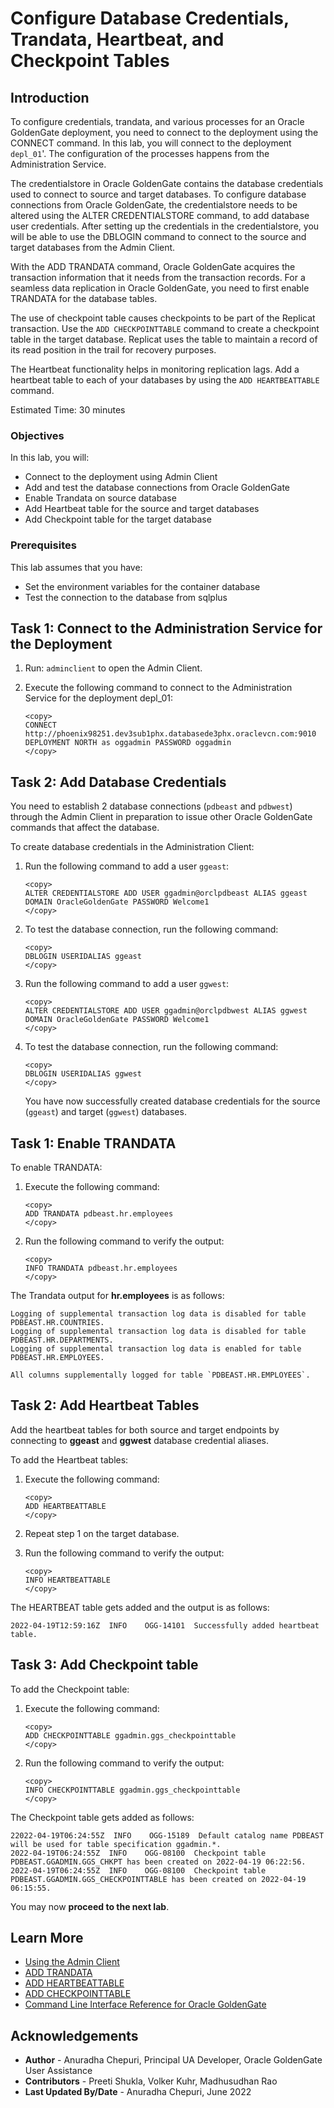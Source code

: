 # Configure Database Credentials, Trandata, Heartbeat, and Checkpoint Tables

## Introduction

To configure credentials, trandata, and various processes for an Oracle GoldenGate deployment, you need to connect to the deployment using the CONNECT command. In this lab, you will connect to the deployment `depl_01`'. The configuration of the processes happens from the Administration Service. 

The credentialstore in Oracle GoldenGate contains the database credentials used to connect to source and target databases. To configure database connections from Oracle GoldenGate, the credentialstore needs to be altered using the ALTER CREDENTIALSTORE command, to add database user credentials. After setting up the credentials in the credentialstore, you will be able to use the DBLOGIN command to connect to the source and target databases from the Admin Client. 

With the ADD TRANDATA command, Oracle GoldenGate acquires the transaction information that it needs from the transaction records. For a seamless data replication in Oracle GoldenGate, you need to first enable TRANDATA for the database tables.

The use of checkpoint table causes checkpoints to be part of the Replicat transaction. Use the `ADD CHECKPOINTTABLE` command to create a checkpoint table in the target database. Replicat uses the table to maintain a record of its read position in the trail for recovery purposes.

The Heartbeat functionality helps in monitoring replication lags. Add a heartbeat table to each of your databases by using the `ADD HEARTBEATTABLE` command.

Estimated Time: 30 minutes

### Objectives
In this lab, you will:
* Connect to the deployment using Admin Client
* Add and test the database connections from Oracle GoldenGate
* Enable Trandata on source database
* Add Heartbeat table for the source and target databases
* Add Checkpoint table for the target database

### Prerequisites
This lab assumes that you have:
* Set the environment variables for the container database
* Test the connection to the database from sqlplus

## Task 1: Connect to the  Administration Service for the Deployment
1. Run: `adminclient` to open the Admin Client.

2. Execute the following command to connect to the Administration Service for the deployment depl_01:

    ```
    <copy>
    CONNECT http://phoenix98251.dev3sub1phx.databasede3phx.oraclevcn.com:9010 DEPLOYMENT NORTH as oggadmin PASSWORD oggadmin
    </copy>
    ```


## Task 2: Add Database Credentials

You need to establish 2 database connections (`pdbeast` and `pdbwest`) through the Admin Client in preparation to issue other Oracle GoldenGate commands that affect the database.

To create database credentials in the Administration Client:

1. Run the following command to add a user `ggeast`:

    ```
    <copy>
    ALTER CREDENTIALSTORE ADD USER ggadmin@orclpdbeast ALIAS ggeast  DOMAIN OracleGoldenGate PASSWORD Welcome1
    </copy>
    ```

2.  To test the database connection, run the following command:
    ```
    <copy>
    DBLOGIN USERIDALIAS ggeast
    </copy>
    ```

3. Run the following command to add a user `ggwest`:

    ```
    <copy>
    ALTER CREDENTIALSTORE ADD USER ggadmin@orclpdbwest ALIAS ggwest  DOMAIN OracleGoldenGate PASSWORD Welcome1
    </copy>
    ```
4.  To test the database connection, run the following command:

    ```
    <copy>
    DBLOGIN USERIDALIAS ggwest
    </copy>
    ```
    You have now successfully created database credentials for the source (`ggeast`) and target (`ggwest`) databases.


## Task 1: Enable TRANDATA

To enable TRANDATA:

1. Execute the following command:
    ```
    <copy>
    ADD TRANDATA pdbeast.hr.employees
    </copy>
    ```

2. Run the following command to verify the output:

    ```
    <copy>
    INFO TRANDATA pdbeast.hr.employees
    </copy>
    ```

The Trandata output for **hr.employees** is as follows:
  ```
Logging of supplemental transaction log data is disabled for table PDBEAST.HR.COUNTRIES.
Logging of supplemental transaction log data is disabled for table PDBEAST.HR.DEPARTMENTS.
Logging of supplemental transaction log data is enabled for table PDBEAST.HR.EMPLOYEES.

All columns supplementally logged for table `PDBEAST.HR.EMPLOYEES`.
  ```

## Task 2: Add Heartbeat Tables
Add the heartbeat tables for both source and target endpoints by connecting to **ggeast** and **ggwest** database credential aliases.

To add the Heartbeat tables:

1. Execute the following command:
    ```
    <copy>
    ADD HEARTBEATTABLE
    </copy>
    ```

2. Repeat step 1 on the target database.

3. Run the following command to verify the output:

    ```
    <copy>
    INFO HEARTBEATTABLE
    </copy>
    ```

The HEARTBEAT table gets added and the output is as follows:
  ```
2022-04-19T12:59:16Z  INFO    OGG-14101  Successfully added heartbeat table.
  ```

## Task 3: Add Checkpoint table

To add the Checkpoint table:

1. Execute the following command:
    ```
    <copy>
    ADD CHECKPOINTTABLE ggadmin.ggs_checkpointtable
    </copy>
    ```

2. Run the following command to verify the output:

    ```
    <copy>
    INFO CHECKPOINTTABLE ggadmin.ggs_checkpointtable
    </copy>
    ```

The Checkpoint table gets added as follows:
  ```
22022-04-19T06:24:55Z  INFO    OGG-15189  Default catalog name PDBEAST will be used for table specification ggadmin.*.
2022-04-19T06:24:55Z  INFO    OGG-08100  Checkpoint table PDBEAST.GGADMIN.GGS_CHKPT has been created on 2022-04-19 06:22:56.
2022-04-19T06:24:55Z  INFO    OGG-08100  Checkpoint table PDBEAST.GGADMIN.GGS_CHECKPOINTTABLE has been created on 2022-04-19 06:15:55.
  ```

You may now **proceed to the next lab**.


## Learn More
* [Using the Admin Client](https://docs.oracle.com/en/middleware/goldengate/core/21.1/admin/getting-started-oracle-goldengate-process-interfaces.html#GUID-84B33389-0594-4449-BF1A-A496FB1EDB29)
* [ADD TRANDATA](https://docs.oracle.com/en/middleware/goldengate/core/21.3/gclir/add-trandata.html#GUID-D3FD004B-81E4-4185-92D3-812834A5DEFC)
* [ADD HEARTBEATTABLE](https://docs.oracle.com/en/middleware/goldengate/core/21.3/gclir/add-heartbeattable.html#GUID-126E30A2-DC7A-4C93-93EC-0EB8BA7C13CB)
* [ADD CHECKPOINTTABLE](https://docs.oracle.com/en/middleware/goldengate/core/21.3/gclir/add-checkpointtable.html#GUID-870D65C1-A18E-4B2D-8257-F58E9A808197)
* [Command Line Interface Reference for Oracle GoldenGate](https://docs.oracle.com/en/middleware/goldengate/core/21.3/gclir/add-checkpointtable.html#GUID-870D65C1-A18E-4B2D-8257-F58E9A808197)

## Acknowledgements
* **Author** - Anuradha Chepuri, Principal UA Developer, Oracle GoldenGate User Assistance
* **Contributors** -  Preeti Shukla, Volker Kuhr, Madhusudhan Rao
* **Last Updated By/Date** - Anuradha Chepuri, June 2022
